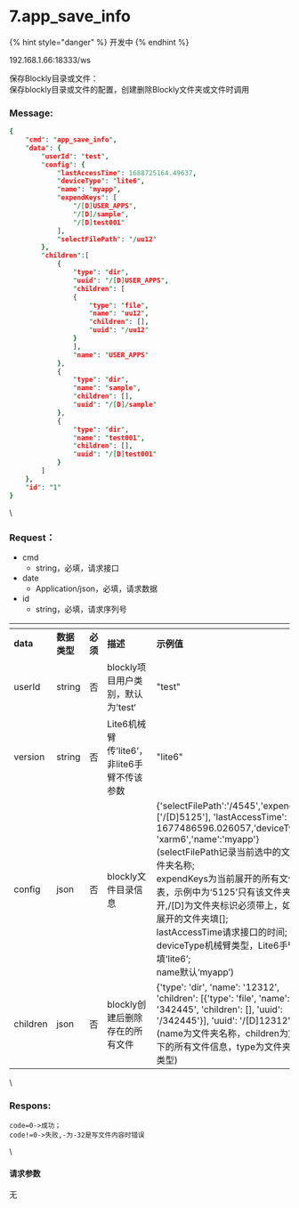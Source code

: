 # 7.app\_save\_info

{% hint style="danger" %}
开发中
{% endhint %}

192.168.1.66:18333/ws

保存Blockly目录或文件：\
保存blockly目录或文件的配置，创建删除Blockly文件夹或文件时调用

### Message: <a href="#message" id="message"></a>

```prolog
{
    "cmd": "app_save_info",
    "data": {
        "userId": "test",
        "config": {
            "lastAccessTime": 1688725164.49637,
            "deviceType": "lite6",
            "name": "myapp",
            "expendKeys": [
                "/[D]USER_APPS",
                "/[D]/sample",
                "/[D]test001"
            ],
            "selectFilePath": "/uu12"
        },
        "children":[
            {
                "type": "dir",
                "uuid": "/[D]USER_APPS",
                "children": [
                {
                    "type": "file",
                    "name": "uu12",
                    "children": [],
                    "uuid": "/uu12"
                }
                ],
                "name": "USER_APPS"
            },
            {
                "type": "dir",
                "name": "sample",
                "children": [],
                "uuid": "/[D]/sample"
            },
            {
                "type": "dir",
                "name": "test001",
                "children": [],
                "uuid": "/[D]test001"
            }
        ]
    },
    "id": "1"
}
```

\


### Request： <a href="#request" id="request"></a>

* cmd
  * string，必填，请求接口
* date
  * Application/json，必填，请求数据
* id
  * string，必填，请求序列号

<table data-header-hidden><thead><tr><th width="117"></th><th width="105"></th><th width="70"></th><th></th><th></th></tr></thead><tbody><tr><td><strong>data</strong></td><td><strong>数据类型</strong></td><td><strong>必须</strong></td><td><strong>描述</strong></td><td><strong>示例值</strong></td></tr><tr><td>userId</td><td>string</td><td>否</td><td>blockly项目用户类别，默认为’test‘</td><td>"test"</td></tr><tr><td>version</td><td>string</td><td>否</td><td>Lite6机械臂传’lite6’，非lite6手臂不传该参数</td><td>"lite6"</td></tr><tr><td>config</td><td>json</td><td>否</td><td>blockly文件目录信息</td><td>{'selectFilePath':'/4545','expendKeys':['/[D]5125'], 'lastAccessTime': 1677486596.026057,'deviceType': 'xarm6','name':'myapp'}<br>(selectFilePath记录当前选中的文件或文件夹名称;<br>expendKeys为当前展开的所有文件夹列表，示例中为‘5125’只有该文件夹展开,/[D]为文件夹标识必须带上，如果没有展开的文件夹填[];<br>lastAccessTime请求接口的时间;<br>deviceType机械臂类型，Lite6手臂填‘lite6’;<br>name默认‘myapp’)</td></tr><tr><td>children</td><td>json</td><td>否</td><td>blockly创建后删除存在的所有文件</td><td>{'type': 'dir', 'name': '12312', 'children': [{'type': 'file', 'name': '342445', 'children': [], 'uuid': '/342445'}], 'uuid': '/[D]12312'}]<br>(name为文件夹名称，children为文件夹下的所有文件信息，type为文件夹或文件类型)</td></tr></tbody></table>

\


### Respons: <a href="#respons" id="respons"></a>

```clean
code=0->成功；
code!=0->失败,-为-32是写文件内容时错误
```

\


#### 请求参数

无
